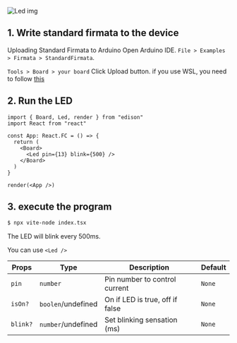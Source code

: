 ![Led img](/img/Led.svg)

## 1. Write standard firmata to the device
Uploading Standard Firmata to Arduino
Open Arduino IDE.
`File > Examples > Firmata > StandardFirmata`.

`Tools > Board > your board`
Click Upload button. if you use WSL, you need to follow [this](/docs/Getting%20Started/How%20to%20WSL.md)


## 2. Run the LED

```tsx title="index.tsx"
import { Board, Led, render } from "edison"
import React from "react"

const App: React.FC = () => {
  return (
    <Board>
      <Led pin={13} blink={500} />
    </Board>
  )
}

render(<App />)
```


## 3. execute the program
```bash
$ npx vite-node index.tsx 
```

The LED will blink every 500ms.

You can use `<Led />`

| Props | Type   | Description      | Default |
|-----------|--------|------------------|---------|
| `pin`      | `number`  | Pin number to control current     | `None` |
| `isOn?`      | `boolen`/undefined  | On if LED is true, off if false   | `None` |
| `blink?`      | `number`/undefined  | Set blinking sensation (ms)     | `None` |

